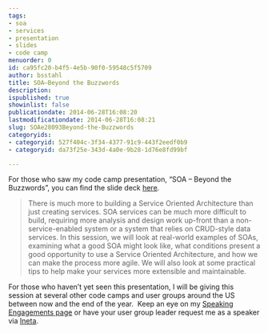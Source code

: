 ```yaml
---
tags:
- soa
- services
- presentation
- slides
- code camp
menuorder: 0
id: ca95fc20-b4f5-4e5b-90f0-59548c5f5709
author: bsstahl
title: SOA–Beyond the Buzzwords
description: 
ispublished: true
showinlist: false
publicationdate: 2014-06-28T16:08:20
lastmodificationdate: 2014-06-28T16:08:21
slug: SOAe28093Beyond-the-Buzzwords
categoryids:
- categoryid: 527f404c-3f34-4377-91c9-443f2eedf0b9
- categoryid: da73f25e-343d-4a0e-9b28-1d76e8fd99bf

---
```


For those who saw my code camp presentation, “SOA – Beyond the Buzzwords”, you can find the slide deck [here](https://onedrive.live.com/redir?resid=5D45DDF99C1E1BCC%21219769).


> There is much more to building a Service Oriented Architecture than just creating services. SOA services can be much more difficult to build, requiring more analysis and design work up-front than a non-service-enabled system or a system that relies on CRUD-style data services. In this session, we will look at real-world examples of SOAs, examining what a good SOA might look like, what conditions present a good opportunity to use a Service Oriented Architecture, and how we can make the process more agile. We will also look at some practical tips to help make your services more extensible and maintainable.


For those who haven’t yet seen this presentation, I will be giving this session at several other code camps and user groups around the US between now and the end of the year.  Keep an eye on my [Speaking Engagements page](/page/Speaking-Engagements.aspx) or have your user group leader request me as a speaker via [Ineta](http://ineta.org/Speakers/SearchCommunitySpeakers.aspx?SpeakerId=4fdf7fc7-5cac-4842-acec-960815523108).

